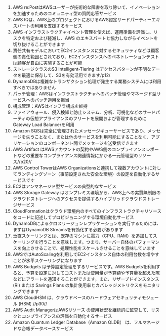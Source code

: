 1. AWS re:PostはAWSユーザーが技術的な障害を取り除いて、イノベーションを加速するためのコミュニティ型の質問応答サービス
2. AWS IQは、AWS上のプロジェクトにおけるAWS認定サードパーティーエキスパートの利用を支援するサービス
3. AWS インフラストラクチャイベント管理を使えば、運用準備を評価し、リスクを特定および軽減し、AWS のエキスパートと協力しながらイベントを切り抜けることができます
4. 責任共有モデルにおいてEC2インスタンスに対するセキュリティなどは顧客側の責任範囲とされており、EC2インスタンスへのペネトレーションテストは顧客が自由に実施することが可能
5. ストレージクラスのS3 Intelligent-Tiering はアクセスパターンが不明なデータを最適に保存して、S3を有効活用できます/p12/
6. DynamoDBは複雑なトランザクション処理が発生する業務システムには利用すべきではありません
7. パッチ管理：AWSはインフラストラクチャへのバッチ管理やマネージド型サービスへのバッチ適用を担当
8. 構成管理：AWSはインフラ構成を維持
9. ファイアウォール、侵入検知と防止システム、分析、可視化などのサードパーティの仮想アプライアンスのフリートを展開および管理するためにGateway Load Balancerを利用
10. Amazon SQSは完全に管理されたメッセージキューサービスであり、メッセージを失うことなく、または他のサービスを利用可能にすることなく、アプリケーションのコンポーネント間でメッセージを送受信できます
11. AWS Artifact はAWSアカウントの契約やAWS側のコンプライアンスレポートなどの重要なコンプライアンス関連情報にかかる一元管理型のリソース//p20//
12. AWS Control TowerはAWS Organizationsと連携して複数アカウントに対してランディングゾーン（事前設定された安全な環境）の設定を自動化するサービスです
13. EC2はアンマネージド型サービスの典型的なサービス
14. AWS Storage Gateway はオンプレミス環境から、AWS上への実質無制限のクラウドストレージへのアクセスを提供するハイブリッドクラウドストレージサービス
15. CloudFormationはクラウド環境内のすべてのインフラストラクチャリソースをコードに記述してプロビジョニングする環境自動化サービス
16. DynamoDBによるクロスリージョンレプリケーションを実行するためには、まずはDynamoDB Streamsを有効化する必要があります
17. 垂直スケーリングとは、既存のマシンに電力（CPU、RAM）を追加してスケーリングを行うことを意味します。つまり、サーバー自体のパフォーマンスを向上させることで、処理性能をスケールさせることを意味しています
18. AWSではAutoScalingを利用してEC2インスタンス自体の利用台数を増やすことが水平スケーリングになります
19. AWS Budgets は予算設定管理をするサービスです。AWS Budgetsを利用すると、予算を設定に対してコストまたは使用量が予算額や予算量を超えた際などにアラートを通知することができます。また、リザーブドインスタンス (RI) または Savings Plans の集計使用率とカバレッジメトリクスをモニタリングできます
20. AWS CloudHSM は、クラウドベースのハードウェアセキュリティモジュール (HSM) //p30//
21. AWS Audit ManagerはAWSリソース の使用状況を継続的に監査して、リスクとコンプライアンスの評価を自動化するサービス
22. Amazon Quantum Ledger Database（Amazon QLDB） は、フルマネージドな台帳データベースサービス
